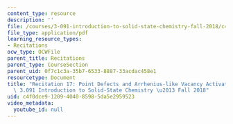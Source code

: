 ```yaml
---
content_type: resource
description: ''
file: /courses/3-091-introduction-to-solid-state-chemistry-fall-2018/c4f0dce91209404085985da5e2959523_MIT3_091F18_REC17.pdf
file_type: application/pdf
learning_resource_types:
- Recitations
ocw_type: OCWFile
parent_title: Recitations
parent_type: CourseSection
parent_uid: 0f7c1c3a-35b7-6533-8887-33acdac458e1
resourcetype: Document
title: "Recitation 17: Point Defects and Arrhenius-like Vacancy Activation \u2013\
  \ 3.091 Introduction to Solid-State Chemistry \u2013 Fall 2018"
uid: c4f0dce9-1209-4040-8598-5da5e2959523
video_metadata:
  youtube_id: null
---
```

